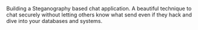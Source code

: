 Building a Steganography based chat application. A beautiful technique to chat securely 
without letting others know what send even if they hack and dive into your databases and systems.
